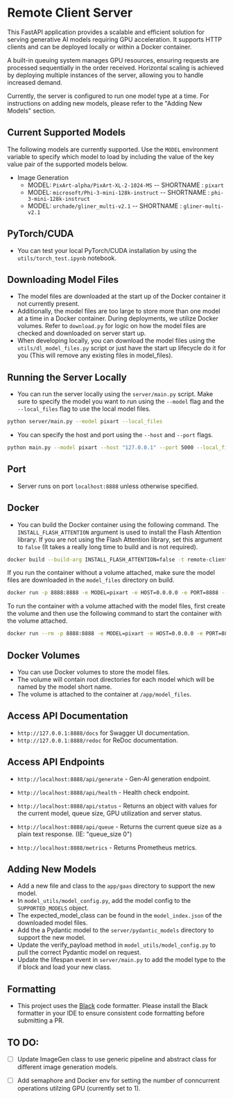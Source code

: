 # Remote Client Server

This FastAPI application provides a scalable and efficient solution for serving generative AI models requiring GPU acceleration. It supports HTTP clients and can be deployed locally or within a Docker container.

A built-in queuing system manages GPU resources, ensuring requests are processed sequentially in the order received. Horizontal scaling is achieved by deploying multiple instances of the server, allowing you to handle increased demand.

Currently, the server is configured to run one model type at a time. For instructions on adding new models, please refer to the "Adding New Models" section.

## Current Supported Models
The following models are currently supported. Use the `MODEL` environment variable to specify which model to load by including the value of the key value pair of the supported models below.

- Image Generation 
    - MODEL: `PixArt-alpha/PixArt-XL-2-1024-MS` -- SHORTNAME : `pixart`
    - MODEL: `microsoft/Phi-3-mini-128k-instruct` -- SHORTNAME : `phi-3-mini-128k-instruct`
    - MODEL: `urchade/gliner_multi-v2.1` -- SHORTNAME : `gliner-multi-v2.1`

## PyTorch/CUDA
- You can test your local PyTorch/CUDA installation by using the `utils/torch_test.ipynb` notebook.

## Downloading Model Files
- The model files are downloaded at the start up of the Docker container it not currently present.
- Additionally, the model files are too large to store more than one model at a time in a Docker container. During deployments, we utilize Docker volumes. Refer to `download.py` for logic on how the model files are checked and downloaded on server start up.
- When developing locally, you can download the model files using the `utils/dl_model_files.py` script or just have the start up lifecycle do it for you (This will remove any existing files in model_files).

## Running the Server Locally
- You can run the server locally using the `server/main.py` script. Make sure to specify the model you want to run using the `--model` flag and the `--local_files` flag to use the local model files.
```bash
python server/main.py --model pixart --local_files
```
- You can specify the host and port using the `--host` and `--port` flags.
```bash
python main.py --model pixart --host "127.0.0.1" --port 5000 --local_files
``` 

## Port 
- Server runs on port `localhost:8888` unless otherwise specified.

## Docker
- You can build the Docker container using the following command. The `INSTALL_FLASH_ATTENTION` argument is used to install the Flash Attention library. If you are not using the Flash Attention library, set this argument to `false` (It takes a really long time to build and is not required).
```bash
docker build --build-arg INSTALL_FLASH_ATTENTION=false -t remote-client-server .
```
If you run the container without a volume attached, make sure the model files are downloaded in the `model_files` directory on build.
```bash
docker run -p 8888:8888 -e MODEL=pixart -e HOST=0.0.0.0 -e PORT=8888 --gpus all --name remote-client-server remote-client-server
```

To run the container with a volume attached with the model files, first create the volume and then use the following command to start the container with the volume attached. 
```bash
docker run --rm -p 8888:8888 -e MODEL=pixart -e HOST=0.0.0.0 -e PORT=8888 --gpus all --name remote-client-server -v pixart-volume:/app/model_files remote-client-server
```

## Docker Volumes
- You can use Docker volumes to store the model files.
- The volume will contain root directories for each model which will be named by the model short name.
- The volume is attached to the container at `/app/model_files`.

## Access API Documentation
- `http://127.0.0.1:8888/docs` for Swagger UI documentation.
- `http://127.0.0.1:8888/redoc` for ReDoc documentation.

## Access API Endpoints
- `http://localhost:8888/api/generate` - Gen-AI generation endpoint.

- `http://localhost:8888/api/health` - Health check endpoint.

- `http://localhost:8888/api/status` - Returns an object with values for the current model, queue size, GPU utilization and server status.

- `http://localhost:8888/api/queue` - Returns the current queue size as a plain text response. (IE: "queue_size 0")

- `http://localhost:8888/metrics` - Returns Prometheus metrics.


## Adding New Models
- Add a new file and class to the `app/gaas` directory to support the new model.
- In `model_utils/model_config.py`, add the model config to the `SUPPORTED_MODELS` object.
- The expected_model_class can be found in the `model_index.json` of the downloaded model files.
- Add the a Pydantic model to the `server/pydantic_models` directory to support the new model.
- Update the verify_payload method in `model_utils/model_config.py` to pull the correct Pydantic model on request.
- Update the lifespan event in `server/main.py` to add the model type to the if block and load your new class.


## Formatting
- This project uses the [Black](https://black.readthedocs.io/en/stable/) code formatter. Please install the Black formatter in your IDE to ensure consistent code formatting before submitting a PR.

## TO DO:

- [ ] Update ImageGen class to use generic pipeline and abstract class for different image generation models.
- [ ] Add semaphore and Docker env for setting the number of conncurrent operations utilzing GPU (currently set to 1).

